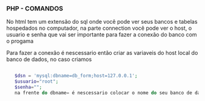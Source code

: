 ### PHP - COMANDOS
 No html tem um extensão do sql onde você pode ver seus bancos e tabelas hospedados no computador, na parte connection você pode ver o host, o usuario e senha que vai ser importante para fazer a conexão do banco com o progama

Para fazer a conexão é nescessario então criar as variaveis do host local do banco de dados, no caso criamos  
```php

   $dsn = 'mysql:dbname=db_form;host=127.0.0.1';
   $usuario="root";
   $senha="";
   na frente do dbname= é nescessario colocar o nome do seu banco de dados 









 ```